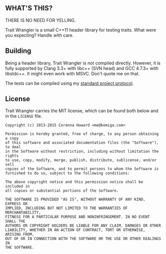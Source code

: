 
## WHAT'S THIS?

THERE IS NO NEED FOR YELLING.

Trait Wrangler is a small C++11 header library for testing traits.
What were you expecting? Handle with care.

## Building

Being a header library, Trait Wrangler is not compiled directly. However, it
is fully supported by Clang 3.3+ with libc++ (SVN head) and GCC 4.7.3+ with
libstdc++. It might even work with MSVC. Don't quote me on that.

The tests can be compiled using
my [standard project protocol](http://komiga.com/pp-cpp).

## License

Trait Wrangler carries the MIT license, which can be found both below
and in the `LICENSE` file.

```
Copyright (c) 2013-2015 Coranna Howard <me@komiga.com>

Permission is hereby granted, free of charge, to any person obtaining a copy
of this software and associated documentation files (the "Software"), to deal
in the Software without restriction, including without limitation the rights
to use, copy, modify, merge, publish, distribute, sublicense, and/or sell
copies of the Software, and to permit persons to whom the Software is
furnished to do so, subject to the following conditions:

The above copyright notice and this permission notice shall be included in
all copies or substantial portions of the Software.

THE SOFTWARE IS PROVIDED "AS IS", WITHOUT WARRANTY OF ANY KIND, EXPRESS OR
IMPLIED, INCLUDING BUT NOT LIMITED TO THE WARRANTIES OF MERCHANTABILITY,
FITNESS FOR A PARTICULAR PURPOSE AND NONINFRINGEMENT. IN NO EVENT SHALL THE
AUTHORS OR COPYRIGHT HOLDERS BE LIABLE FOR ANY CLAIM, DAMAGES OR OTHER
LIABILITY, WHETHER IN AN ACTION OF CONTRACT, TORT OR OTHERWISE, ARISING FROM,
OUT OF OR IN CONNECTION WITH THE SOFTWARE OR THE USE OR OTHER DEALINGS IN
THE SOFTWARE.
```

